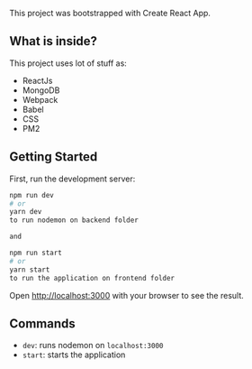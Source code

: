 
This project was bootstrapped with Create React App.

## What is inside?

This project uses lot of stuff as:

- ReactJs
- MongoDB
- Webpack
- Babel
- CSS
- PM2

## Getting Started

First, run the development server:

```bash
npm run dev
# or
yarn dev
to run nodemon on backend folder

and 

npm run start
# or
yarn start
to run the application on frontend folder

```

Open [http://localhost:3000](http://localhost:3000) with your browser to see the result.

## Commands

- `dev`: runs nodemon on `localhost:3000`
- `start`: starts the application



